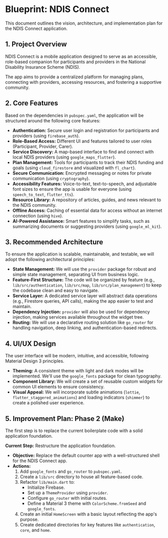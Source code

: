 
# Blueprint: NDIS Connect

This document outlines the vision, architecture, and implementation plan for the NDIS Connect application.

## 1. Project Overview

NDIS Connect is a mobile application designed to serve as an accessible, role-based companion for participants and providers in the National Disability Insurance Scheme (NDIS).

The app aims to provide a centralized platform for managing plans, connecting with providers, accessing resources, and fostering a supportive community.

## 2. Core Features

Based on the dependencies in `pubspec.yaml`, the application will be structured around the following core features:

*   **Authentication:** Secure user login and registration for participants and providers (using `firebase_auth`).
*   **Role-Based Access:** Different UI and features tailored to user roles (Participant, Provider, Carer).
*   **Service Discovery:** A map-based interface to find and connect with local NDIS providers (using `google_maps_flutter`).
*   **Plan Management:** Tools for participants to track their NDIS funding and goals (using `cloud_firestore` and visualized with `fl_chart`).
*   **Secure Communication:** Encrypted messaging or notes for private communication (using `cryptography`).
*   **Accessibility Features:** Voice-to-text, text-to-speech, and adjustable font sizes to ensure the app is usable for everyone (using `speech_to_text`, `flutter_tts`).
*   **Resource Library:** A repository of articles, guides, and news relevant to the NDIS community.
*   **Offline Access:** Caching of essential data for access without an internet connection (using `hive`).
*   **AI-Powered Assistance:** Smart features to simplify tasks, such as summarizing documents or suggesting providers (using `google_ml_kit`).

## 3. Recommended Architecture

To ensure the application is scalable, maintainable, and testable, we will adopt the following architectural principles:

*   **State Management:** We will use the `provider` package for robust and simple state management, separating UI from business logic.
*   **Feature-First Structure:** The code will be organized by feature (e.g., `lib/src/authentication`, `lib/src/map`, `lib/src/plan_management`) to keep the codebase clean and easy to navigate.
*   **Service Layer:** A dedicated service layer will abstract data operations (e.g., Firestore queries, API calls), making the app easier to test and maintain.
*   **Dependency Injection:** `provider` will also be used for dependency injection, making services available throughout the widget tree.
*   **Routing:** We will use a declarative routing solution like `go_router` for handling navigation, deep linking, and authentication-based redirects.

## 4. UI/UX Design

The user interface will be modern, intuitive, and accessible, following Material Design 3 principles.

*   **Theming:** A consistent theme with light and dark modes will be implemented. We'll use the `google_fonts` package for clean typography.
*   **Component Library:** We will create a set of reusable custom widgets for common UI elements to ensure consistency.
*   **Visual Appeal:** We will incorporate subtle animations (`lottie`, `flutter_staggered_animations`) and loading indicators (`shimmer`) to create a polished user experience.

## 5. Improvement Plan: Phase 2 (Make)

The first step is to replace the current boilerplate code with a solid application foundation.

**Current Step:** Restructure the application foundation.

*   **Objective:** Replace the default counter app with a well-structured shell for the NDIS Connect app.
*   **Actions:**
    1.  Add `google_fonts` and `go_router` to `pubspec.yaml`.
    2.  Create a `lib/src` directory to house all feature-based code.
    3.  Refactor `lib/main.dart` to:
        *   Initialize Firebase.
        *   Set up a `ThemeProvider` using `provider`.
        *   Configure `go_router` with initial routes.
        *   Define a Material 3 theme with `ColorScheme.fromSeed` and `google_fonts`.
    4.  Create an initial `HomeScreen` with a basic layout reflecting the app's purpose.
    5.  Create dedicated directories for key features like `authentication`, `core`, and `home`.

